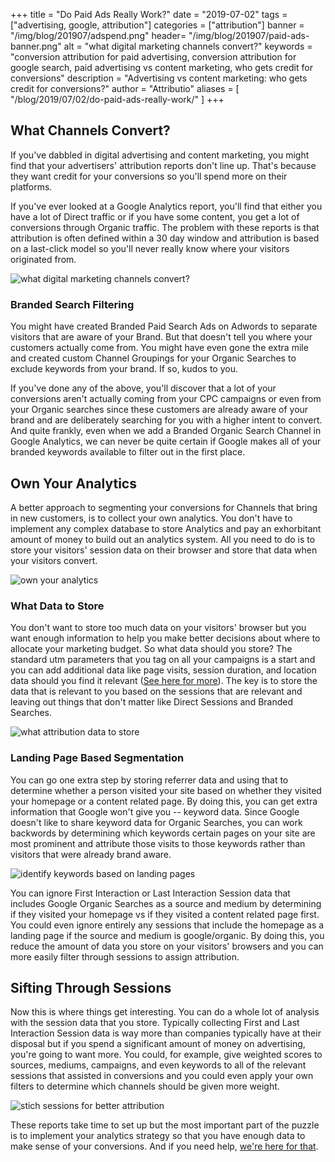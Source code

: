 +++
title = "Do Paid Ads Really Work?"
date = "2019-07-02"
tags = ["advertising, google, attribution"]
categories = ["attribution"]
banner = "/img/blog/201907/adspend.png"
header= "/img/blog/201907/paid-ads-banner.png"
alt = "what digital marketing channels convert?"
keywords = "conversion attribution for paid advertising, conversion attribution for google search, paid advertising vs content marketing, who gets credit for conversions"
description = "Advertising vs content marketing: who gets credit for conversions?"
author = "Attributio"
aliases = [
    "/blog/2019/07/02/do-paid-ads-really-work/"
]
+++

## What Channels Convert?

If you've dabbled in digital advertising and content marketing, you might find that your advertisers' attribution reports don't line up. That's because they want credit for your conversions so you'll spend more on their platforms.

If you've ever looked at a Google Analytics report, you'll find that either you have a lot of Direct traffic or if you have some content, you get a lot of conversions through Organic traffic. The problem with these reports is that attribution is often defined within a 30 day window and attribution is based on a last-click model so you'll never really know where your visitors originated from.

<img class="img-responsive img-thumbnail" src="/img/blog/201907/what-channels-convert.png" alt="what digital marketing channels convert?" />

### Branded Search Filtering

You might have created Branded Paid Search Ads on Adwords to separate visitors that are aware of your Brand. But that doesn't tell you where your customers actually come from. You might have even gone the extra mile and created custom Channel Groupings for your Organic Searches to exclude keywords from your brand. If so, kudos to you.

If you've done any of the above, you'll discover that a lot of your conversions aren't actually coming from your CPC campaigns or even from your Organic searches since these customers are already aware of your brand and are deliberately searching for you with a higher intent to convert. And quite frankly, even when we add a Branded Organic Search Channel in Google Analytics, we can never be quite certain if Google makes all of your branded keywords available to filter out in the first place.

## Own Your Analytics

A better approach to segmenting your conversions for Channels that bring in new customers, is to collect your own analytics. You don't have to implement any complex database to store Analytics and pay an exhorbitant amount of money to build out an analytics system. All you need to do is to store your visitors' session data on their browser and store that data when your visitors convert.

<img class="img-responsive img-thumbnail" src="/img/blog/201907/own-your-analytics.png" alt="own your analytics" />

### What Data to Store

You don't want to store too much data on your visitors' browser but you want enough information to help you make better decisions about where to allocate your marketing budget. So what data should you store? The standard utm parameters that you tag on all your campaigns is a start and you can add additional data like page visits, session duration, and location data should you find it relevant (<a href="/docs/attributio/defining-attribution-parameters/">See here for more</a>). The key is to store the data that is relevant to you based on the sessions that are relevant and leaving out things that don't matter like Direct Sessions and Branded Searches.

<img class="img-responsive img-thumbnail" src="/img/blog/201907/what-data-to-store.png" alt="what attribution data to store" />

### Landing Page Based Segmentation

You can go one extra step by storing referrer data and using that to determine whether a person visited your site based on whether they visited your homepage or a content related page. By doing this, you can get extra information that Google won't give you -- keyword data. Since Google doesn't like to share keyword data for Organic Searches, you can work backwords by determining which keywords certain pages on your site are most prominent and attribute those visits to those keywords rather than visitors that were already brand aware.

<img class="img-responsive img-thumbnail" src="/img/blog/201907/landing-page-segmentation.png" alt="identify keywords based on landing pages" />

You can ignore First Interaction or Last Interaction Session data that includes Google Organic Searches as a source and medium by determining if they visited your homepage vs if they visited a content related page first. You could even ignore entirely any sessions that include the homepage as a landing page if the source and medium is google/organic. By doing this, you reduce the amount of data you store on your visitors' browsers and you can more easily filter through sessions to assign attribution.

## Sifting Through Sessions

Now this is where things get interesting. You can do a whole lot of analysis with the session data that you store. Typically collecting First and Last Interaction Session data is way more than companies typically have at their disposal but if you spend a significant amount of money on advertising, you're going to want more. You could, for example, give weighted scores to sources, mediums, campaigns, and even keywords to all of the relevant sessions that assisted in conversions and you could even apply your own filters to determine which channels should be given more weight.

<img class="img-responsive img-thumbnail" src="/img/blog/201907/sifting-through-sessions.png" alt="stich sessions for better attribution" />

These reports take time to set up but the most important part of the puzzle is to implement your analytics strategy so that you have enough data to make sense of your conversions. And if you need help, <a href="/meet/">we're here for that</a>.

